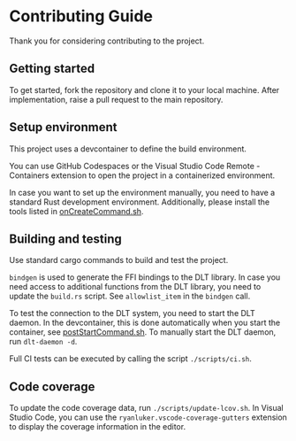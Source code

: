 # Contributing Guide
Thank you for considering contributing to the project.

## Getting started
To get started, fork the repository and clone it to your local machine.
After implementation, raise a pull request to the main repository.

## Setup environment
This project uses a devcontainer to define the build environment.

You can use GitHub Codespaces or the Visual Studio Code Remote - Containers extension to open the project in a containerized environment.

In case you want to set up the environment manually, you need to have a standard Rust development environment.
Additionally, please install the tools listed in [onCreateCommand.sh](.devcontainer/onCreateCommand.sh).

## Building and testing
Use standard cargo commands to build and test the project.

`bindgen` is used to generate the FFI bindings to the DLT library.
In case you need access to additional functions from the DLT library, you need to update the `build.rs` script.
See `allowlist_item` in the `bindgen` call.

To test the connection to the DLT system, you need to start the DLT daemon.
In the devcontainer, this is done automatically when you start the container, see [postStartCommand.sh](.devcontainer/postStartCommand.sh).
To manually start the DLT daemon, run `dlt-daemon -d`.

Full CI tests can be executed by calling the script `./scripts/ci.sh`.

## Code coverage
To update the code coverage data, run `./scripts/update-lcov.sh`. 
In Visual Studio Code, you can use the `ryanluker.vscode-coverage-gutters` extension to display the coverage information in the editor.
